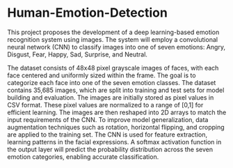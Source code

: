 # Human-Emotion-Detection
This project proposes the development of a deep learning-based emotion recognition system using images. The system will employ a convolutional neural network (CNN) to classify images into one of seven emotions: Angry, Disgust, Fear, Happy, Sad, Surprise, and Neutral.

The dataset consists of 48x48 pixel grayscale images of faces, with each face centered and uniformly sized within the frame. The goal is to categorize each face into one of the seven emotion classes. The dataset contains 35,685 images, which are split into training and test sets for model building and evaluation. The images are initially stored as pixel values in CSV format. These pixel values are normalized to a range of [0,1] for efficient learning. The images are then reshaped into 2D arrays to match the input requirements of the CNN. To improve model generalization, data augmentation techniques such as rotation, horizontal flipping, and cropping are applied to the training set. The CNN is used for feature extraction, learning patterns in the facial expressions. A softmax activation function in the output layer will predict the probability distribution across the seven emotion categories, enabling accurate classification.
